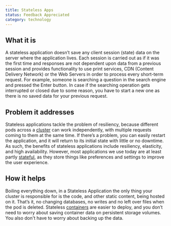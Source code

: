 ```yaml
---
title: Stateless Apps
status: Feedback Appreciated
category: technology
---
```


## What it is

A stateless application doesn’t save any client session (state) data on the server where the application lives. Each session is carried out as if it was the first time and responses are not dependent upon data from a previous session and provides functionality to use print services, CDN (Content Delivery Network) or the Web Servers in order to process every short-term request. For example, someone is searching a question in the search engine and pressed the Enter button. In case if the searching operation gets interrupted or closed due to some reason, you have to start a new one as there is no saved data for your previous request.

## Problem it addresses

Stateless applications tackle the problem of resiliency, because different pods across a [cluster](/cluster/) can work independently, with multiple requests coming to them at the same time. If there’s a problem, you can easily restart the application, and it will return to its initial state with little or no downtime. As such, the benefits of stateless applications include resiliency, elasticity, and high availability. However, most applications we use today are at least partly [stateful](/stateful_apps/), as they store things like preferences and settings to improve the user experience.

## How it helps

Boiling everything down, in a Stateless Application the only thing your cluster is responsible for is the code, and other static content, being hosted on it. That’s it, no changing databases, no writes and no left over files when the pod is deleted. Stateless [containers](/container/) are easier to deploy, and you don’t need to worry about saving container data on persistent storage volumes. You also don't have to worry about backing up the data.
